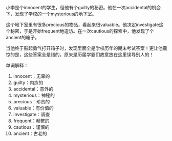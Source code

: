 小李是个innocent的学生，但他有个guilty的秘密。他在一次accidental的机会下，发现了学校的一个mysterious的地下室。

这个地下室里有很多precious的物品，看起来很valuable。他决定investigate这个秘密，于是开始frequent地造访。在一次cautious的探索中，他发现了个ancient的箱子。

当他终于鼓起勇气打开箱子时，发现里面全是学校历年的期末考试答案！更让他震惊的是，这些答案全是错的，原来是历届学霸们故意放在这里误导别人的！

单词解释：
1. innocent：无辜的
2. guilty：内疚的
3. accidental：意外的
4. mysterious：神秘的
5. precious：珍贵的
6. valuable：有价值的
7. investigate：调查
8. frequent：频繁的
9. cautious：谨慎的
10. ancient：古老的 